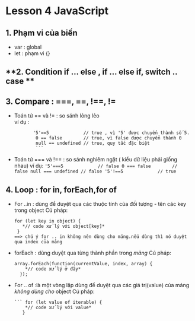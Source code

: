 # Lesson 4 JavaScript
## **1. Phạm vi của biến**
- var : global
- let : phạm vi {}
## **2. Condition if ... else , if ... else if, switch .. case **
## **3. Compare : ===, ==, !==, !=**
- Toán tử  == và != : so sánh lỏng lẻo  
 ví dụ :
 
  ```
         '5'==5             // true , vì '5' được chuyển thành số 5. 
          0 == false        // true, vì false được chuyển thành 0
          null == undefined // true, quy tắc đặc biệt
          ```
- Toán tử === và !== : so sánh nghiêm ngặt ( kiểu dữ liệu phải giống nhau)
   ví dụ: 
          ```
          '5'===5             // false
           0 === false        // false
           null === undefined // false
          '5'!==5             // true
          ```
## **4. Loop : for in, forEach,for of**
- For ..in : dùng để duyệt qua các thuộc tính của đối tượng - tên các key trong object
    Cú pháp:
     ```
     for (let key in object) {
        *// code xử lý với object[key]*
      } 
   ==> chú ý for .. in không nên dùng cho mảng.nếu dùng thì nó duyệt qua index của mảng 
- forEach   : dùng duyệt qua từng thành phần trong *mảng*
    Cú pháp: 
     ```
     array.forEach(function(currentValue, index, array) {
         *// code xử lý ở đây*
       });
- For .. of :là một vòng lặp dùng để duyệt qua các giá trị(value) của mảng *không dùng cho* object 
    Cú pháp:
    
      ``` for (let value of iterable) {
          *// code xử lý với value*
         }
 